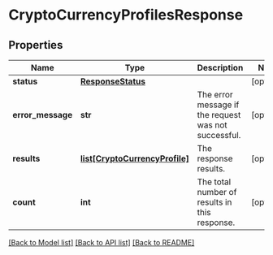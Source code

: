 # CryptoCurrencyProfilesResponse

## Properties
Name | Type | Description | Notes
------------ | ------------- | ------------- | -------------
**status** | [**ResponseStatus**](ResponseStatus.md) |  | [optional] 
**error_message** | **str** | The error message if the request was not successful. | [optional] 
**results** | [**list[CryptoCurrencyProfile]**](CryptoCurrencyProfile.md) | The response results. | [optional] 
**count** | **int** | The total number of results in this response. | [optional] 

[[Back to Model list]](../README.md#documentation-for-models) [[Back to API list]](../README.md#documentation-for-api-endpoints) [[Back to README]](../README.md)

